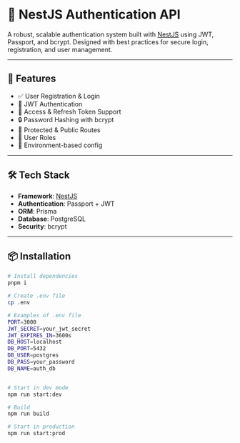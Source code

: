 # 🔐 NestJS Authentication API

A robust, scalable authentication system built with [NestJS](https://nestjs.com/) using JWT, Passport, and bcrypt. Designed with best practices for secure login, registration, and user management.

---

## 🚀 Features

- ✅ User Registration & Login
- 🔐 JWT Authentication
- 🔄 Access & Refresh Token Support
- 🔒 Password Hashing with bcrypt
- 📄 Protected & Public Routes
- 👤 User Roles
- 🧰 Environment-based config

---

## 🛠️ Tech Stack

- **Framework**: [NestJS](https://nestjs.com/)
- **Authentication**: Passport + JWT
- **ORM**: Prisma
- **Database**: PostgreSQL
- **Security**: bcrypt

---

## 📦 Installation

```bash
# Install dependencies
pnpm i

# Create .env file
cp .env

# Examples of .env file
PORT=3000
JWT_SECRET=your_jwt_secret
JWT_EXPIRES_IN=3600s
DB_HOST=localhost
DB_PORT=5432
DB_USER=postgres
DB_PASS=your_password
DB_NAME=auth_db


# Start in dev mode
npm run start:dev

# Build
npm run build

# Start in production
npm run start:prod
```
